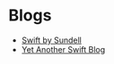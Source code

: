 # Blogs

* [Swift by Sundell](https://www.swiftbysundell.com/)
* [Yet Another Swift Blog](https://www.vadimbulavin.com/)